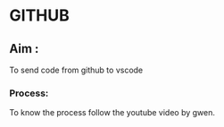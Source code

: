 # GITHUB

## Aim :
To send code from github to vscode

### Process:
To know the process follow the youtube video by gwen.
